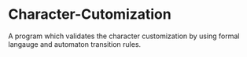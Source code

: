 # Character-Cutomization
A program which validates the character customization by using formal langauge and automaton transition rules.




